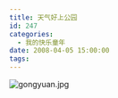 ```yaml
---
title: 天气好上公园
id: 247
categories:
  - 我的快乐童年
date: 2008-04-05 15:00:00
tags:
---
```


![gongyuan.jpg](http://www.candreams.com/images/2008/04/gongyuan-tn.jpg "gongyuan.jpg")